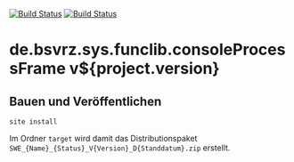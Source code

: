 [![Build Status](https://travis-ci.org/datenverteiler/de.bsvrz.sys.funclib.consoleProcessFrame.svg?branch=develop)](https://travis-ci.org/datenverteiler/de.bsvrz.sys.funclib.consoleProcessFrame)
[![Build Status](https://api.bintray.com/packages/datenverteiler/maven/de.bsvrz.sys.funclib.consoleProcessFrame/images/download.svg)](https://bintray.com/datenverteiler/maven/de.bsvrz.sys.funclib.consoleProcessFrame)

de.bsvrz.sys.funclib.consoleProcessFrame v${project.version}
================================================


Bauen und Veröffentlichen
-------------------------

    site install

Im Ordner `target` wird damit das Distributionspaket
`SWE_{Name}_{Status}_V{Version}_D{Standdatum}.zip` erstellt.
